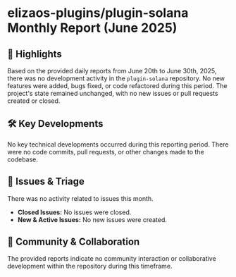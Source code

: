 # elizaos-plugins/plugin-solana Monthly Report (June 2025)

## 🚀 Highlights
Based on the provided daily reports from June 20th to June 30th, 2025, there was no development activity in the `plugin-solana` repository. No new features were added, bugs fixed, or code refactored during this period. The project's state remained unchanged, with no new issues or pull requests created or closed.

## 🛠️ Key Developments
No key technical developments occurred during this reporting period. There were no code commits, pull requests, or other changes made to the codebase.

## 🐛 Issues & Triage
There was no activity related to issues this month.
- **Closed Issues:** No issues were closed.
- **New & Active Issues:** No new issues were created.

## 💬 Community & Collaboration
The provided reports indicate no community interaction or collaborative development within the repository during this timeframe.